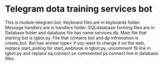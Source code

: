 # Telegram dota training services bot
This is module telegram bot. Keyboard files are in keyboards folder. Message handlers are in handlers folder. SQLdatabase-forming files are in Database folder and database file has name services.db. Main file that starting bot is tgbot.py. File that contains bot and dp infromation is create_bot. Bot has worker type< if you want to change it on the web, replace start_polling for start_webhook in tgbot.py, uncomment 19 line in tgbot.py and replace sq.connect on commented ps.connect line in database files.

